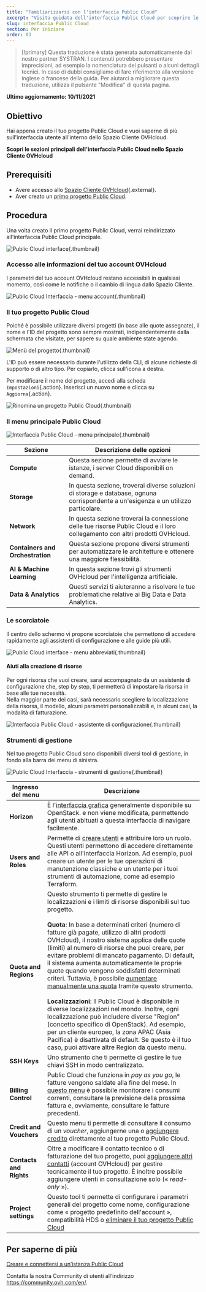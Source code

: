 ```yaml
---
title: "Familiarizzarsi con l'interfaccia Public Cloud"
excerpt: "Visita guidata dell'interfaccia Public Cloud per scoprire le diverse sezioni"
slug: interfaccia Public Cloud
section: Per iniziare
order: 03
---
```


> [!primary]
> Questa traduzione è stata generata automaticamente dal nostro partner SYSTRAN. I contenuti potrebbero presentare imprecisioni, ad esempio la nomenclatura dei pulsanti o alcuni dettagli tecnici. In caso di dubbi consigliamo di fare riferimento alla versione inglese o francese della guida. Per aiutarci a migliorare questa traduzione, utilizza il pulsante "Modifica" di questa pagina.
>

**Ultimo aggiornamento: 10/11/2021**

## Obiettivo

Hai appena creato il tuo progetto Public Cloud e vuoi saperne di più sull'interfaccia utente all'interno dello Spazio Cliente OVHcloud.

**Scopri le sezioni principali dell'interfaccia Public Cloud nello Spazio Cliente OVHcloud**

## Prerequisiti

- Avere accesso allo [Spazio Cliente OVHcloud](	https://www.ovh.com/auth/?action=gotomanager&from=https://www.ovh.it/&ovhSubsidiary=it){.external}.
- Aver creato un [primo progetto Public Cloud](https://docs.ovh.com/it/public-cloud/crea_il_primo_progetto_public_cloud/).

## Procedura

Una volta creato il primo progetto Public Cloud, verrai reindirizzato all'interfaccia Public Cloud principale.

![Public Cloud interface](images/main-interface.png){.thumbnail}

### Accesso alle informazioni del tuo account OVHcloud

I parametri del tuo account OVHcloud restano accessibili in qualsiasi momento, così come le notifiche o il cambio di lingua dallo Spazio Cliente.

![Public Cloud Interfaccia - menu account](images/account.png){.thumbnail}

### Il tuo progetto Public Cloud

Poiché è possibile utilizzare diversi progetti (in base alle quote assegnate), il nome e l'ID del progetto sono sempre mostrati, indipendentemente dalla schermata che visitate, per sapere su quale ambiente state agendo.

![Menù del progetto](images/project-menu.png){.thumbnail}

L'ID può essere necessario durante l'utilizzo della CLI, di alcune richieste di supporto o di altro tipo. Per copiarlo, clicca sull'icona a destra.

Per modificare il nome del progetto, accedi alla scheda `Impostazioni`{.action}. Inserisci un nuovo nome e clicca su `Aggiorna`{.action}.

![Rinomina un progetto Public Cloud](images/rename-project.png){.thumbnail}

### Il menu principale Public Cloud

![Interfaccia Public Cloud - menu principale](images/main-menu.png){.thumbnail}

|Sezione|Descrizione delle opzioni|
|---|---|
|**Compute**|Questa sezione permette di avviare le istanze, i server Cloud disponibili on demand.|
|**Storage**|In questa sezione, troverai diverse soluzioni di storage e database, ognuna corrispondente a un'esigenza e un utilizzo particolare.|
|**Network**|In questa sezione troverai la connessione delle tue risorse Public Cloud e il loro collegamento con altri prodotti OVHcloud.|
|**Containers and Orchestration**|Questa sezione propone diversi strumenti per automatizzare le architetture e ottenere una maggiore flessibilità.|
|**AI & Machine Learning**|In questa sezione trovi gli strumenti OVHcloud per l'intelligenza artificiale.|
|**Data & Analytics**|Questi servizi ti aiuteranno a risolvere le tue problematiche relative ai Big Data e Data Analytics.|

### Le scorciatoie

Il centro dello schermo vi propone scorciatoie che permettono di accedere rapidamente agli assistenti di configurazione e alle guide più utili.

![Public Cloud interface - menu abbreviati](images/shortcuts.png){.thumbnail}

#### Aiuti alla creazione di risorse

Per ogni risorsa che vuoi creare, sarai accompagnato da un assistente di configurazione che, step by step, ti permetterà di impostare la risorsa in base alle tue necessità.
<br>Nella maggior parte dei casi, sarà necessario scegliere la localizzazione della risorsa, il modello, alcuni parametri personalizzabili e, in alcuni casi, la modalità di fatturazione.

![Interfaccia Public Cloud - assistente di configurazione](images/wizard.png){.thumbnail}

### Strumenti di gestione

Nel tuo progetto Public Cloud sono disponibili diversi tool di gestione, in fondo alla barra dei menu di sinistra.

![Public Cloud Interfaccia - strumenti di gestione](images/management-tools.png){.thumbnail}

|Ingresso del menu|Descrizione|
|---|---|
|**Horizon**|È l'[interfaccia grafica](https://docs.ovh.com/it/public-cloud/horizon/) generalmente disponibile su OpenStack. e non viene modificata, permettendo agli utenti abituati a questa interfaccia di navigare facilmente.|
|**Users and Roles**|Permette di [creare utenti](https://docs.ovh.com/it/public-cloud/creation-and-deletion-of-openstack-user//) e attribuire loro un ruolo. Questi utenti permettono di accedere direttamente alle API o all'interfaccia Horizon. Ad esempio, puoi creare un utente per le tue operazioni di manutenzione classiche e un utente per i tuoi strumenti di automazione, come ad esempio Terraform.|
|**Quota and Regions**|Questo strumento ti permette di gestire le localizzazioni e i limiti di risorse disponibili sul tuo progetto.<br><br>**Quota**: In base a determinati criteri (numero di fatture già pagate, utilizzo di altri prodotti OVHcloud), il nostro sistema applica delle quote (limiti) al numero di risorse che puoi creare, per evitare problemi di mancato pagamento. Di default, il sistema aumenta automaticamente le proprie quote quando vengono soddisfatti determinati criteri. Tuttavia, è possibile [aumentare manualmente una quota](https://docs.ovh.com/it/public-cloud/aumenta_la_quota_del_tuo_public_cloud/#aumentare-la-quota-di-risorse-manualmente) tramite questo strumento.<br><br>**Localizzazioni**: Il Public Cloud è disponibile in diverse localizzazioni nel mondo. Inoltre, ogni localizzazione può includere diverse "Region" (concetto specifico di OpenStack). Ad esempio, per un cliente europeo, la zona APAC (Asia Pacifica) è disattivata di default. Se questo è il tuo caso, puoi attivare altre Region da questo menu.|
|**SSH Keys**|Uno strumento che ti permette di gestire le tue chiavi SSH in modo centralizzato.|
|**Billing Control**|Public Cloud che funziona in *pay as you go*, le fatture vengono saldate alla fine del mese. In [questo menu](https://docs.ovh.com/it/public-cloud/analizza_i_tuoi_consumi_e_gestisci_la_tua_fatturazione/) è possibile monitorare i consumi correnti, consultare la previsione della prossima fattura e, ovviamente, consultare le fatture precedenti.|
|**Credit and Vouchers**|Questo menu ti permette di consultare il consumo di un *voucher*, aggiungerne una o [aggiungere credito](https://docs.ovh.com/it/public-cloud/aggiungi_credito_cloud_al_tuo_progetto/) direttamente al tuo progetto Public Cloud.|
|**Contacts and Rights**|Oltre a modificare il contatto tecnico o di fatturazione del tuo progetto, puoi [aggiungere altri contatti](https://docs.ovh.com/it/public-cloud/change_project_contacts/) (account OVHcloud) per gestire tecnicamente il tuo progetto. È inoltre possibile aggiungere utenti in consultazione solo (« *read-only* »).|
|**Project settings**|Questo tool ti permette di configurare i parametri generali del progetto come nome, configurazione come « progetto predefinito dell'account », compatibilità HDS o [eliminare il tuo progetto Public Cloud](https://docs.ovh.com/it/public-cloud/elimina_il_tuo_progetto_public_cloud/)|

## Per saperne di più

[Creare e connettersi a un’istanza Public Cloud](https://docs.ovh.com/it/public-cloud/primi-passi-public-cloud/)

Contatta la nostra Community di utenti all’indirizzo <https://community.ovh.com/en/>.